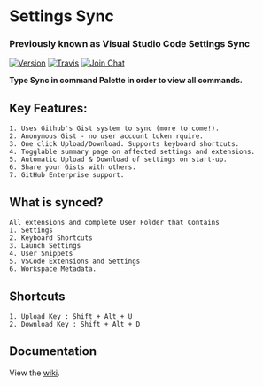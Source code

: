 # Settings Sync

### Previously known as Visual Studio Code Settings Sync

[![Version](https://vsmarketplacebadge.apphb.com/version/Shan.code-settings-sync.svg)](https://marketplace.visualstudio.com/items?itemName=Shan.code-settings-sync) [![Travis](https://img.shields.io/travis/rust-lang/rust.svg)](https://marketplace.visualstudio.com/items?itemName=Shan.code-settings-sync) [![Join Chat](https://badges.gitter.im/Join%20Chat.svg)](https://gitter.im/code-settings-sync)



**Type Sync in command Palette in order to view all commands.**

## Key Features:

```
1. Uses Github's Gist system to sync (more to come!).
2. Anonymous Gist - no user account token rquire.
3. One click Upload/Download. Supports keyboard shortcuts.
4. Togglable summary page on affected settings and extensions.
5. Automatic Upload & Download of settings on start-up.
6. Share your Gists with others.
7. GitHub Enterprise support.
```


## What is synced?
```
All extensions and complete User Folder that Contains
1. Settings
2. Keyboard Shortcuts
3. Launch Settings
4. User Snippets
5. VSCode Extensions and Settings
6. Workspace Metadata.
```

## Shortcuts
```
1. Upload Key : Shift + Alt + U
2. Download Key : Shift + Alt + D
```

## Documentation
View the [wiki](https://github.com/shanalikhan/code-settings-sync/wiki).
